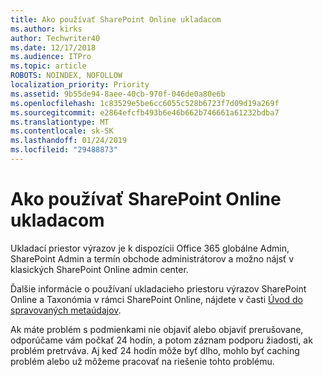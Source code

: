 ```yaml
---
title: Ako používať SharePoint Online ukladacom
ms.author: kirks
author: Techwriter40
ms.date: 12/17/2018
ms.audience: ITPro
ms.topic: article
ROBOTS: NOINDEX, NOFOLLOW
localization_priority: Priority
ms.assetid: 9b55de94-8aee-40cb-970f-046de0a80e6b
ms.openlocfilehash: 1c83529e5be6cc6055c528b6723f7d09d19a269f
ms.sourcegitcommit: e2864efcfb493b6e46b662b746661a61232bdba7
ms.translationtype: MT
ms.contentlocale: sk-SK
ms.lasthandoff: 01/24/2019
ms.locfileid: "29488873"
---
```

# <a name="how-to-use-the-sharepoint-online-term-store"></a>Ako používať SharePoint Online ukladacom

Ukladací priestor výrazov je k dispozícii Office 365 globálne Admin, SharePoint Admin a termín obchode administrátorov a možno nájsť v klasických SharePoint Online admin center. 
  
Ďalšie informácie o používaní ukladacieho priestoru výrazov SharePoint Online a Taxonómia v rámci SharePoint Online, nájdete v časti [Úvod do spravovaných metaúdajov](https://go.microsoft.com/fwlink/?linkid=2044674&amp;clcid=0x409).
  
Ak máte problém s podmienkami nie objaviť alebo objaviť prerušovane, odporúčame vám počkať 24 hodín, a potom záznam podporu žiadosti, ak problém pretrváva. Aj keď 24 hodín môže byť dlho, mohlo byť caching problém alebo už môžeme pracovať na riešenie tohto problému.
  

